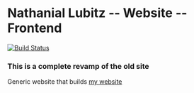 # Nathanial Lubitz -- Website -- Frontend

[![Build Status](https://gh-drone.nathaniallubitz.com/api/badges/natel97/New-Personal-Site/status.svg)](https://gh-drone.nathaniallubitz.com/natel97/New-Personal-Site)

### This is a complete revamp of the old site

Generic website that builds [my website](https://nathaniallubitz.com)
